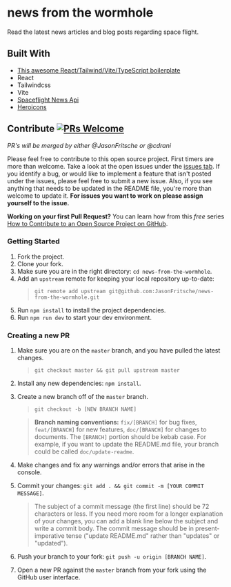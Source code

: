 # news from the wormhole
Read the latest news articles and blog posts regarding space flight.

## Built With 
- [This awesome React/Tailwind/Vite/TypeScript boilerplate](https://github.com/joaopaulomoraes/reactjs-vite-tailwindcss-boilerplate)
- React
- Tailwindcss
- Vite
- [Spaceflight News Api](https://spaceflightnewsapi.net/)
- [Heroicons](https://heroicons.com/)

## Contribute [![PRs Welcome](https://img.shields.io/badge/PRs-welcome-brightgreen.svg?style=flat-square)](http://makeapullrequest.com)

_PR's will be merged by either @JasonFritsche or @cdrani_ 

Please feel free to contribute to this open source project. First timers are more than welcome. Take a look at the open issues under the [issues tab](https://github.com/JasonFritsche/news-from-the-wormhole/issues). If you identify a bug, or would like to implement a feature that isn't posted under the issues, please feel free to submit a new issue. Also, if you see anything that needs to be updated in the README file, you're more than welcome to update it. **For issues you want to work on please assign yourself to the issue.**

**Working on your first Pull Request?** You can learn how from this _free_ series [How to Contribute to an Open Source Project on GitHub](https://egghead.io/series/how-to-contribute-to-an-open-source-project-on-github).

### Getting Started

1. Fork the project.
2. Clone your fork.
3. Make sure you are in the right directory: `cd news-from-the-wormhole`.
4. Add an `upstream` remote for keeping your local repository up-to-date:
   > `git remote add upstream git@github.com:JasonFritsche/news-from-the-wormhole.git`
5. Run `npm install` to install the project dependencies.
6. Run `npm run dev` to start your dev environment.

### Creating a new PR

1. Make sure you are on the `master` branch, and you have pulled the latest changes.

   > `git checkout master && git pull upstream master`

2. Install any new dependencies: `npm install`.

3. Create a new branch off of the `master` branch.

   > `git checkout -b [NEW BRANCH NAME]`

   > **Branch naming conventions:** `fix/[BRANCH]` for bug fixes, `feat/[BRANCH]` for new features, `doc/[BRANCH]` for changes to documents. The `[BRANCH]` portion should be kebab case. For example, if you want to update the README.md file, your branch could be called `doc/update-readme`.

4. Make changes and fix any warnings and/or errors that arise in the console.
5. Commit your changes: `git add . && git commit -m [YOUR COMMIT MESSAGE]`.

   > The subject of a commit message (the first line) should be 72 characters or less. If you need more room for a longer explanation of your changes, you can add a blank line below the subject and write a commit body. The commit message should be in present-imperative tense ("update README.md" rather than "updates" or "updated").

6. Push your branch to your fork: `git push -u origin [BRANCH NAME]`.
7. Open a new PR against the `master` branch from your fork using the GitHub user interface.

